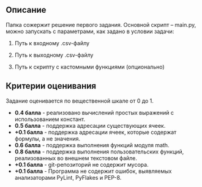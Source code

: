## Описание

Папка сожержит решение первого задания. Основной скрипт – main.py, можно запускать с параметрами, как задано в условии задачи:

1) Путь к входному .csv-файлу 

2) Путь к выходному .csv-файлу 

3) Путь к скрипту с кастомными функциями (опционально)


## Критерии оценивания</titlee>
Задание оценивается по вещественной шкале от 0 до 1.</p>

* **0.4 балла** - реализовано вычислений простых выражений с использованием констант.
* **0.5 балла** - поддержка адресации существующих ячеек.
* **+0.1 балла** - поддержка адресации ячеек, которые содержат формулы, а не значения.
* **0.6 балла** - поддержка выполнения функций модуля math.
* **0.8 балла** - поддержка выполнения пользовательских функций, реализованных во внешнем текстовом файле.
* **+0.1 балла** - git-репозиторий не содержит мусора.
* **+0.1 балла** - Программа не содержит ошибок, выявляемых анализаторами PyLint, PyFlakes и PEP-8.

